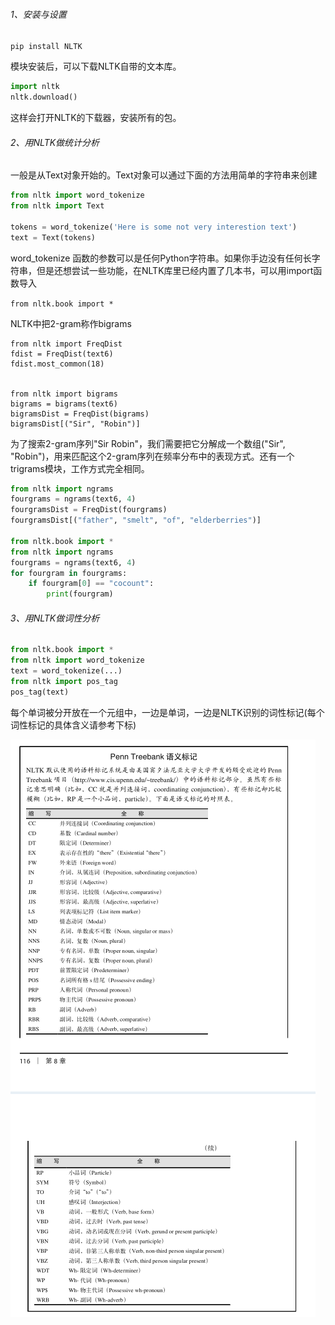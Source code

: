 ###### 1、安装与设置

`pip install NLTK`

模块安装后，可以下载NLTK自带的文本库。

```python
import nltk
nltk.download()
```

这样会打开NLTK的下载器，安装所有的包。

###### 2、用NLTK做统计分析

一般是从Text对象开始的。Text对象可以通过下面的方法用简单的字符串来创建

```python 
from nltk import word_tokenize
from nltk import Text

tokens = word_tokenize('Here is some not very interestion text')
text = Text(tokens)
```

word_tokenize 函数的参数可以是任何Python字符串。如果你手边没有任何长字符串，但是还想尝试一些功能，在NLTK库里已经内置了几本书，可以用import函数导入

`from nltk.book import *`

NLTK中把2-gram称作bigrams

```
from nltk import FreqDist
fdist = FreqDist(text6)
fdist.most_common(18)


from nltk import bigrams
bigrams = bigrams(text6)
bigramsDist = FreqDist(bigrams)
bigramsDist[("Sir", "Robin")]
```

为了搜索2-gram序列"Sir Robin"，我们需要把它分解成一个数组("Sir", "Robin")，用来匹配这个2-gram序列在频率分布中的表现方式。还有一个trigrams模块，工作方式完全相同。

```python
from nltk import ngrams
fourgrams = ngrams(text6, 4)
fourgramsDist = FreqDist(fourgrams)
fourgramsDist[("father", "smelt", "of", "elderberries")]

from nltk.book import *
from nltk import ngrams
fourgrams = ngrams(text6, 4)
for fourgram in fourgrams:
	if fourgram[0] == "cocount":
		print(fourgram)
```

###### 3、用NLTK做词性分析

```python
from nltk.book import *
from nltk import word_tokenize
text = word_tokenize(...)
from nltk import pos_tag
pos_tag(text)
```

每个单词被分开放在一个元组中，一边是单词，一边是NLTK识别的词性标记(每个词性标记的具体含义请参考下标)

![Treebank语义标记](.\img\Treebank语义标记.png)

